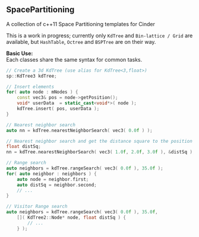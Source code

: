 ## SpacePartitioning
A collection of c++11 Space Partitioning templates for Cinder

This is a work in progress; currently only ```KdTree``` and ```Bin-lattice / Grid``` are available, but ```HashTable```, ```Octree``` and ```BSPTree``` are on their way.

**Basic Use:**  
Each classes share the same syntax for common tasks.

```c++
// Create a 3d KdTree (use alias for KdTree<3,float>)
sp::KdTree3 kdTree; 

// Insert elements
for( auto node : mNodes ) {
	const vec3& pos = node->getPosition();
	void* userData 	= static_cast<void*>( node );
	kdTree.insert( pos, userData );
}

// Nearest neighbor search
auto nn = kdTree.nearestNeighborSearch( vec3( 0.0f ) );

// Nearest neighbor search and get the distance square to the position
float distSq;
nn = kdTree.nearestNeighborSearch( vec3( 1.0f, 2.0f, 3.0f ), &distSq );

// Range search
auto neighbors = kdTree.rangeSearch( vec3( 0.0f ), 35.0f );
for( auto neighbor : neighbors ) {
	auto node = neighbor.first;
	auto distSq = neighbor.second;
	// ...
}

// Visitor Range search
auto neighbors = kdTree.rangeSearch( vec3( 0.0f ), 35.0f, 
	[]( KdTree2::Node* node, float distSq ) {
		// ...
	} );

```